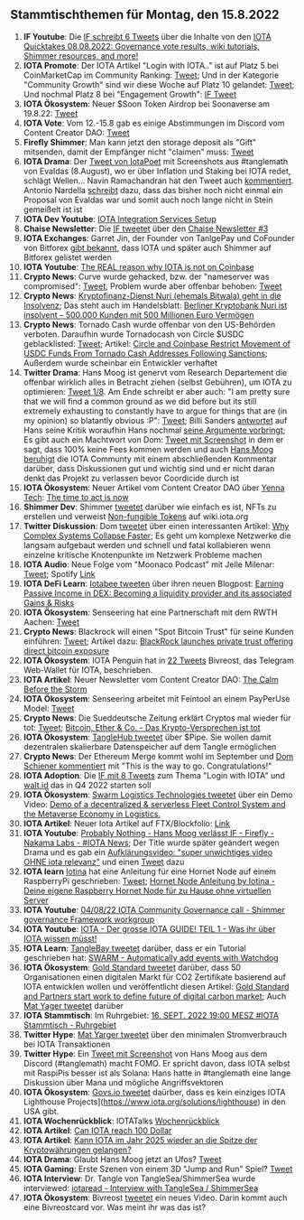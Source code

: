 ## Stammtischthemen für Montag, den 15.8.2022

1. **IF Youtube**: Die [IF schreibt 6 Tweets](https://twitter.com/iota/status/1556565983363489794?s=20&t=bvSA8Ru8jhxEJGBX5GXMBw) über die Inhalte von den [IOTA Quicktakes 08.08.2022: Governance vote results, wiki tutorials, Shimmer resources, and more!](https://www.youtube.com/watch?v=3yWXp8EyUuE)
2. **IOTA Promote**: Der IOTA Artikel "Login with IOTA.." ist auf Platz 5 bei CoinMarketCap im Community Ranking: [Tweet](https://twitter.com/CoinMarketCap/status/1556852771101491202?s=20&t=bvSA8Ru8jhxEJGBX5GXMBw); Und in der Kategorie "Community Growth" sind wir diese Woche auf Platz 10 gelandet: [Tweet](https://twitter.com/CoinMarketCap/status/1556928741875798016?s=20&t=bvSA8Ru8jhxEJGBX5GXMBw); Und nochmal Platz 8 bei "Engagement Growth": [IF Tweet](https://twitter.com/iota/status/1557456752525860866?s=20&t=2bTs9N7GcOr38ctJsXWLOA)
3. **IOTA Ökosystem**: Neuer $Soon Token Airdrop bei Soonaverse am 19.8.22: [Tweet](https://twitter.com/soon_labs/status/1556874388342915072)
4. **IOTA Vote**: Vom 12.-15.8 gab es einige Abstimmungen im Discord vom Content Creator DAO: [Tweet](https://twitter.com/IOTAcontentDAO/status/1556897097588228097?s=20&t=bvSA8Ru8jhxEJGBX5GXMBw)
5. **Firefly Shimmer**: Man kann jetzt den storage deposit als "Gift" mitsenden, damit der Empfänger nicht "claimen" muss: [Tweet](https://twitter.com/bohl_oliver/status/1556920528904097793?s=20&t=bvSA8Ru8jhxEJGBX5GXMBw)
6. **IOTA Drama**: Der [Tweet von IotaPoet](https://twitter.com/IotaPoet/status/1556919252724105217?s=20&t=bvSA8Ru8jhxEJGBX5GXMBw) mit Screenshots aus #tanglemath von Evaldas (8.August), wo er über Inflation und Staking bei IOTA redet, schlägt Wellen... Navin Ramachandran hat den Tweet auch [kommentiert](https://twitter.com/navinram999/status/1556956426328854529?s=20&t=bvSA8Ru8jhxEJGBX5GXMBw). Antonio Nardella [schreibt](https://twitter.com/antonionardella/status/1556947799987593217?s=20&t=bvSA8Ru8jhxEJGBX5GXMBw) dazu, dass das bisher noch nicht einmal ein Proposal von Evaldas war und somit auch noch lange nicht in Stein gemeißelt ist ist
7. **IOTA Dev Youtube**: [IOTA Integration Services Setup](https://www.youtube.com/watch?v=uHwCBiCEeiM)
8. **Chaise Newsletter**: Die [IF tweetet](https://twitter.com/iota/status/1556988680237096964?s=20&t=bvSA8Ru8jhxEJGBX5GXMBw) über den [Chaise Newsletter #3](https://t.co/KZqx7Vbckt)
9. **IOTA Exchanges**: Garret Jin, der Founder von TanlgePay und CoFounder von Bitforex [gibt bekannt](https://twitter.com/GarrettBullish/status/1557221382983131137?s=20&t=aqm4JxbRqFyKAPYNlNPJmQ), dass IOTA und später auch Shimmer auf Bitforex gelistet werden
10. **IOTA Youtube**: [The REAL reason why IOTA is not on Coinbase](https://www.youtube.com/watch?v=nkRrnM0UZ78)
11. **Crypto News**: Curve wurde gehacked, bzw. der "nameserver was compromised": [Tweet](https://twitter.com/CurveFinance/status/1557107088962224132?s=20&t=aqm4JxbRqFyKAPYNlNPJmQ), Problem wurde aber offenbar behoben: [Tweet](https://twitter.com/CurveFinance/status/1557116419497672711?s=20&t=aqm4JxbRqFyKAPYNlNPJmQ)
12. **Crypto News**: [Kryptofinanz-Dienst Nuri (ehemals Bitwala) geht in die Insolvenz](https://www.heise.de/news/Kryptofinanz-Dienst-Nuri-geht-in-Insolvenz-7215565.html); Das steht auch im Handelsblatt: [Berliner Kryptobank Nuri ist insolvent – 500.000 Kunden mit 500 Millionen Euro Vermögen](https://nachrichten.handelsblatt.com/6a36f18f84de540c2370f864521a58fe3e8144340c94994e94a08d694bbee85b2765bdb4514df2f74ce282440973aec4028586210?utm_source=app)
13. **Crypto News**: Tornado Cash wurde offenbar von den US-Behörden verboten. Daraufhin wurde Tornadocash von Circle $USDC geblacklisted: [Tweet](https://twitter.com/WatcherGuru/status/1556751657794277376?s=20&t=53LbthP5Hw7g1Xh_8Z9m2A); Artikel: [Circle and Coinbase Restrict Movement of USDC Funds From Tornado Cash Addresses Following Sanctions](https://crypto.news/circle-and-coinbase-restrict-movement-of-usdc-funds-from-tornado-cash-addresses-following-sanctions/); Außerdem wurde scheinbar ein Entwickler verhaftet
14. **Twitter Drama**: Hans Moog ist genervt vom Research Departement die offenbar wirklich alles in Betracht ziehen (selbst Gebühren), um IOTA zu optimieren: [Tweet 1/8](https://twitter.com/hus_qy/status/1557499464662896640?s=20&t=2bTs9N7GcOr38ctJsXWLOA). Am Ende schreibt er aber auch: "I am pretty sure that we will find a common ground as we did before but its still extremely exhausting to constantly have to argue for things that are (in my opinion) so blatantly obvious :P": [Tweet](https://twitter.com/hus_qy/status/1557507245373628418?s=20&t=2bTs9N7GcOr38ctJsXWLOA); Billi Sanders [antwortet](https://twitter.com/BillySandersIF/status/1557625524826112004?s=20&t=GwoayUPylxxbrhhUhhAOZA) auf Hans seine Kritik woraufhin Hans nochmal [seine Argumente vorbringt](https://twitter.com/hus_qy/status/1557650467894722560?s=20&t=GwoayUPylxxbrhhUhhAOZA); Es gibt auch ein Machtwort von Dom: [Tweet mit Screenshot](https://twitter.com/rostcrypto/status/1557684381006942208?s=20&t=57pGnJ2wgchX6TEFt_g3tA) in dem er sagt, dass 100% keine Fees kommen werden und auch [Hans Moog beruhigt](https://twitter.com/hus_qy/status/1557701517939036160?s=20&t=57pGnJ2wgchX6TEFt_g3tA) die IOTA Communty mit einem abschließenden Kommentar darüber, dass Diskussionen gut und wichtig sind und er nicht daran denkt das Projekt zu verlassen bevor Coordicide durch ist
15. **IOTA Ökosystem**: Neuer Artikel vom Content Creator DAO über [Yenna Tech](https://twitter.com/YennaTech): [The time to act is now](https://medium.com/@iotacontentcreators/the-time-to-act-is-now-d390d6dff12)
16. **Shimmer Dev**: Shimmer [tweetet](https://twitter.com/shimmernet/status/1557411557277159428?s=20&t=gl0kKUih2OiAtjRNX1dJTg) darüber wie einfach es ist, NFTs zu erstellen und verweist [Non-fungible Tokens](https://wiki.iota.org/introduction/develop/explanations/ledger/nft#minting-an-nft) auf wiki.iota.org
17. **Twitter Diskussion**: Dom [tweetet](https://twitter.com/DomSchiener/status/1557412238859845633?s=20&t=Y3iGqG1EYOoFiJenq-i3gw) über einen interessanten Artikel: [Why Complex Systems Collapse Faster](https://www.tabletmag.com/sections/science/articles/why-complex-systems-collapse-faster); Es geht um komplexe Netzwerke die langsam aufgebaut werden und schnell und fatal kollabieren wenn einzelne kritische Knotenpunkte im Netzwerk Probleme machen
18. **IOTA Audio**: Neue Folge vom "Moonaco Podcast" mit Jelle Milenar: [Tweet](https://twitter.com/MoonacoPodcast/status/1557669500102787072?s=20&t=9Cn82MK3MoRD472u3FErBg); Spotify [Link](https://open.spotify.com/episode/2XjwPWMTILQ3d9NSugMHGL?si=GjmTVgZsSry96vaDtolonQ&nd=1)
19. **IOTA DeFi Learn**: [Iotabee tweeten](https://twitter.com/iotabee/status/1557707007746088961?s=20&t=57pGnJ2wgchX6TEFt_g3tA) über ihren neuen Blogpost: [Earning Passive Income in DEX: Becoming a liquidity provider and its associated Gains & Risks](https://medium.com/@iotabee/earning-passive-income-in-dex-becoming-a-liquidity-provider-and-its-associated-gains-risks-fecc59afaba8)
20. **IOTA Ökosystem**: Senseering hat eine Partnerschaft mit dem RWTH Aachen: [Tweet](https://twitter.com/senseering/status/1557714589944528896?s=20&t=-KNGmLooHduK_RPIEVqrdw)
21. **Crypto News**: Blackrock will einen "Spot Bitcoin Trust" für seine Kunden einführen: [Tweet](https://twitter.com/FurkanCCTV/status/1557712698120589312?s=20&t=ckl7xyunsvPH9knpmk5arg); Artikel dazu: [BlackRock launches private trust offering direct bitcoin exposure](https://www.theblock.co/post/162987/blackrock-launches-private-trust-offering-direct-bitcoin-exposure)
22. **IOTA Ökosystem**: IOTA Penguin hat in [22 Tweets](https://twitter.com/iota_penguin/status/1557714661927174144?s=20&t=-KNGmLooHduK_RPIEVqrdw) Bivreost, das Telegram Web-Wallet für IOTA, beschrieben.
23. **IOTA Artikel**: Neuer Newsletter vom Content Creator DAO: [The Calm Before the Storm](https://iotacreator.substack.com/p/the-calm-before-the-storm)
24. **IOTA Ökosystem**: Senseering arbeitet mit Feintool an einem PayPerUse Model: [Tweet](https://twitter.com/senseering/status/1557984244101693440?s=20&t=ishP8OkwR5LDet1OcpzlQw)
25. **Crypto News**: Die Sueddeutsche Zeitung erklärt Cryptos mal wieder für tot: [Tweet](https://twitter.com/SZ/status/1557760400384528394?s=20&t=nk3oVoK2uY0Sw7SqE5XayA); [Bitcoin, Ether & Co. - Das Krypto-Versprechen ist tot](https://www.sueddeutsche.de/wirtschaft/kryptowaehrung-kurse-crash-1.5637853?reduced=true&utm_source=Twitter&utm_medium=twitterbot&utm_campaign=1.5637853)
26. **IOTA Ökosystem**: [TangleHub tweetet](https://twitter.com/Tanglehub_eu/status/1557764004369637376?s=20&t=zu1QzEeOpJJGt--kn_FWhA) über $Pipe. Sie wollen damit dezentralen skalierbare Datenspeicher auf dem Tangle ermöglichen
27. **Crypto News**: Der Ethereum Merge kommt wohl im September und [Dom Schiener kommentiert](https://twitter.com/DomSchiener/status/1557803523143770114?s=20&t=nk3oVoK2uY0Sw7SqE5XayA) mit "This is the way to go. Congratulations!"
28. **IOTA Adoption**: Die [IF mit 8 Tweets](https://twitter.com/iota/status/1557788949933920258?s=20&t=JEIIQ3_1LTnryhzIy_FqeQ) zum Thema "Login with IOTA" und [walt.id](https://walt.id/) das in Q4 2022 starten soll
29. **IOTA Ökosystem**: [Swarm Logistics Technologies tweetet](https://twitter.com/SwarmLogistics/status/1558058348880318466?s=20&t=SHe0WaEq0OVebR6Ek_qPfw) über ein Demo Video: [Demo of a decentralized & serverless Fleet Control System and the Metaverse Economy in Logistics.](https://www.youtube.com/watch?v=UTVBYGwIEyU)
30. **IOTA Artikel**: Neuer Iota Artikel auf FTX/Blockfolio: [Link](https://blockfolio.com/coin/IOTA/signal/1ml8fEKXtR3)
31. **IOTA Youtube**: [Probably Nothing - Hans Moog verlässt IF - Firefly - Nakama Labs - #IOTA News](https://www.youtube.com/watch?v=lA-WSxqeyN0&feature=youtu.be); Der Title wurde später geändert wegen Drama und es gab ein [Aufklärungsvideo: "super unwichtiges video OHNE iota relevanz"](https://www.youtube.com/watch?v=GmWOwcmIXjI) und einen [Tweet](https://twitter.com/shortaktien/status/1558150703289344000?s=20&t=g3MSD2gMvUdmWUAqQHfYbA) dazu
32. **IOTA learn** [Iotina](https://twitter.com/_Iotina_) hat eine Anleitung für eine Hornet Node auf einem RaspberryPi geschrieben: [Tweet](https://twitter.com/_Iotina_/status/1558150655554076675?s=20&t=W7emI1aUZx34GZh9x1XIpw); [Hornet Node Anleitung by Iotina - Deine eigene Raspberry Hornet Node für zu Hause ohne virtuellen Server](https://drive.google.com/file/d/1vtToJoGD4poFfjyNoZEPEpPUy9JItd5w/view)
33. **IOTA Youtube**: [04/08/22 IOTA Community Governance call - Shimmer governance Framework workgroup](https://www.youtube.com/watch?v=L3etTdpiT88)
34. **IOTA Youtube**: [IOTA - Der grosse IOTA GUIDE! TEIL 1 - Was ihr über IOTA wissen müsst!](https://www.youtube.com/watch?v=CTdu_NU9d2U&feature=youtu.be)
35. **IOTA Learn**: [TangleBay tweetet](https://twitter.com/tanglebay/status/1558182904051765250?t=OcaVZj-pirSH7ZGDeCZOUA&s=19) darüber, dass er ein Tutorial geschrieben hat: [SWARM - Automatically add events with Watchdog](https://community.tanglebay.com/forum/thread/13-swarm-automatically-add-events-with-watchdog/)
36. **IOTA Ökosystem**: [Gold Standard tweetet](https://twitter.com/goldstandard/status/1557706127537758210?s=20&t=lmb4fNBPTBtp5TTjRAPZBQ) darüber, dass 50 Organisationen einen digitalen Markt für CO2 Zertifikate basierend auf IOTA entwicklen wollen und veröffentlicht diesen Artikel: [Gold Standard and Partners start work to define future of digital carbon market](https://www.goldstandard.org/blog-item/gold-standard-and-partners-start-work-define-future-digital-carbon-market); Auch [Mat Yager tweetet](https://twitter.com/Mat_Yarger/status/1558230191947874305?s=20&t=pHI7xirUN4CSoxiXMc6r1g) darüber
37. **IOTA Stammtisch**: Im Ruhrgebiet: [16. SEPT. 2022 19:00 MESZ #IOTA Stammtisch - Ruhrgebiet](https://www.meetup.com/de-DE/the-future-of-web3-iota-stammtisch-ruhrgebiet/events/287787918/?_xtd=gqFyqTM2ODI4MjY5M6Fwo2FwaQ&from=ref)
38. **Twitter Hype**: [Mat Yarger tweetet](https://twitter.com/Mat_Yarger/status/1558537019533529089?s=20&t=pHI7xirUN4CSoxiXMc6r1g) über den minimalen Stromverbrauch bei IOTA Transaktionen
39. **Twitter Hype**: Ein [Tweet mit Screenshot](https://twitter.com/Vrom14286662/status/1558720239088668676?s=20&t=pHI7xirUN4CSoxiXMc6r1g) von Hans Moog aus dem Discord (#tanglemath) macht FOMO. Er spricht davon, dass IOTA selbst mit RaspiPis besser ist als Solana: Hans hatte in #tanglemath eine lange Diskussion über Mana und mögliche Angriffsvektoren
40. **IOTA Ökosystem**: [Govs.io tweetet](https://twitter.com/Govs_io/status/1558167592707162113?s=20&t=pHI7xirUN4CSoxiXMc6r1g) daürber, dass es kein einziges
IOTA Lighthouse Projects](https://www.iota.org/solutions/lighthouse) in den USA gibt.
41. **IOTA Wochenrückblick**: IOTATalks [Wochenrückblick](https://www.iota-talk.com/index.php?article/210-wochenr%C3%BCckblick-vom-7-bis-13-august-2022/)
42. **IOTA Artikel**: [Can IOTA reach 100 Dollar](https://katochtubes.com/web-stories/iota)
43. **IOTA Artikel**: [Kann IOTA im Jahr 2025 wieder an die Spitze der Kryptowährungen gelangen?](https://cointelegraph.com/news/talking-with-eva-kaili-vp-of-the-european-parliament-on-mica-regulation)
44. **IOTA Drama**: Glaubt Hans Moog jetzt an Ufos? [Tweet](https://twitter.com/hus_qy/status/1558900041150087170?s=20&t=pHI7xirUN4CSoxiXMc6r1g)
45. **IOTA Gaming**: Erste Szenen von einem 3D "Jump and Run" Spiel? [Tweet](https://twitter.com/palillista12/status/1558749569185452034?s=20&t=zGxvhcOld2pC9H7R3n5NVw)
46. **IOTA Interview**: Dr. Tangle von TangleSea/ShimmerSea wurde interviewed: [iotaread - Interview with TangleSea / ShimmerSea](https://iotaread.com/115-interview-with-tanglesea-shimmersea)
47. **IOTA Ökosystem**: Bivreost [tweetet](https://twitter.com/bivreost/status/1558856977425612801?s=20&t=zGxvhcOld2pC9H7R3n5NVw) ein neues Video. Darin kommt auch eine Bivreostcard vor. Was meint ihr was das ist?






